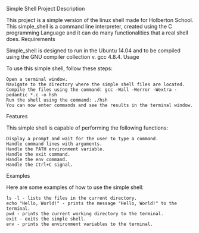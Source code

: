 Simple Shell Project
Description

This project is a simple version of the linux shell made for Holberton School. This simple_shell is a command line interpreter, created using the C programming Language and it can do many functionalities that a real shell does.
Requirements

Simple_shell is designed to run in the Ubuntu 14.04 and to be compiled using the GNU compiler collection v. gcc 4.8.4.
Usage

To use this simple shell, follow these steps:

    Open a terminal window.
    Navigate to the directory where the simple shell files are located.
    Compile the files using the command: gcc -Wall -Werror -Wextra -pedantic *.c -o hsh
    Run the shell using the command: ./hsh
    You can now enter commands and see the results in the terminal window.

Features

This simple shell is capable of performing the following functions:

    Display a prompt and wait for the user to type a command.
    Handle command lines with arguments.
    Handle the PATH environment variable.
    Handle the exit command.
    Handle the env command.
    Handle the Ctrl+C signal.

Examples

Here are some examples of how to use the simple shell:

    ls -l - lists the files in the current directory.
    echo "Hello, World!" - prints the message "Hello, World!" to the terminal.
    pwd - prints the current working directory to the terminal.
    exit - exits the simple shell.
    env - prints the environment variables to the terminal.
